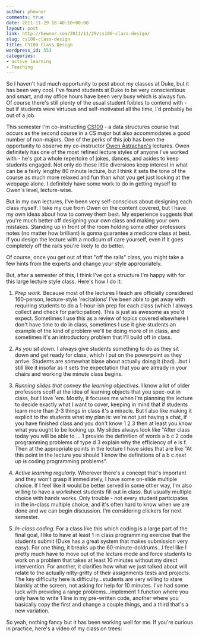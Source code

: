 ```yaml
---
author: phewner
comments: true
date: 2011-11-29 16:40:10+00:00
layout: post
link: http://hewner.com/2011/11/29/cs100-class-design/
slug: cs100-class-design
title: CS100 Class Design
wordpress_id: 553
categories:
- active learning
- Teaching
---
```


So I haven't had much opportunity to post about my classes at Duke, but it has been very cool.  I've found students at Duke to be very conscientious and smart, and my office hours have been very busy which is always fun.  Of course there's still plenty of the usual student foibles to contend with - but if students were virtuous and self-motivated all the time, I'd probably be out of a job.

This semester I'm co-instructing [CS100](http://www.cs.duke.edu/courses/fall11/cps100/index.php) - a data structures course that occurs as the second course in a CS major but also accommodates a good number of non-majors.  One of the perks of this job has been the opportunity to observe my co-instructor [Owen Astrachan's](http://www.cs.duke.edu/~ola/) lectures.  Owen definitely has one of the most refined lecture styles of anyone I've worked with - he's got a whole repertoire of jokes, dances, and asides to keep students engaged.  Not only do these little diversions keep interest in what can be a fairly lengthy 80 minute lecture, but I think it sets the tone of the course as much more relaxed and fun than what you get just looking at the webpage alone.  I definitely have some work to do in getting myself to Owen's level, lecture-wise.

But in my own lectures, I've been very self-conscious about designing each class myself.  I take my cue from Owen on the content covered, but I have my own ideas about how to convey them best.  My experience suggests that you're much better off designing your own class and making your own mistakes.  Standing up in front of the room holding some other professors notes (no matter how brilliant) is gonna guarantee a medicore class at best.  If you design the lecture with a modicum of care yourself, even if it goes completely off the rails you're likely to do better.

Of course, once you get out of that "off the rails" class, you might take a few hints from the experts and change your style appropriately.

But, after a semester of this, I think I've got a structure I'm happy with for this large lecture style class.  Here's how I do it:



  1. _Prep work._  Because most of the lectures I teach are officially considered 160-person, lecture-style 'recitations' I've been able to get away with requiring students to do a 1-hour-ish prep for each class (which I always collect and check for participation).  This is just as awesome as you'd expect.  Sometimes I use this as a review of topics covered elsewhere I don't have time to do in class, sometimes I use it give students an example of the kind of problem we'll be doing more of in class, and sometimes it's an introductory problem that I'll build off in class.


  2. _As you sit down._  I always give students something to do as they sit down and get ready for class, which I put on the powerpoint as they arrive.  Students are somewhat blase about actually doing it (bad)...but I still like it insofar as it sets the expectation that you are already in your chairs and working the minute class begins.


  3. _Running slides that convey the learning objectives._  I know a lot of older professors scoff at the idea of learning objects that you spec-out in class, but I love 'em.  Mostly, it focuses me when I'm planning the lecture to decide exactly what I want to cover, keeping in mind that if students learn more than 2-3 things in class it's a  miracle.  But I also like making it explicit to the students what my plan is: we're not just having a chat, if you have finished class and you don't know 1 2 3 then at least you know what you ought to be looking up.  My slides always look like "After class today you will be able to ... 1 provide the definition of words a b c 2 code programming problems of type d 3 explain why the efficiency of e is f.  Then at the appropriate points in the lecture I have sides that are like "At this point in the lecture you should 1 know the definitions of a b c *next up is* coding programming problems".



  4. _Active learning regularly._  Wherever there's a concept that's important and they won't grasp it immediately, I have some on-slide multiple choice.  If I feel like it would be better served in some other way, I'm also willing to have a worksheet students fill out in class.  But usually multiple choice with hands works.  Only trouble - not every student participates in the in-class multiple choice, and it's often hard to know when we are done and we can begin discussion.  I'm considering clickers for next semester.


  5. _In-class coding._  For a class like this which coding is a large part of the final goal, I like to have at least 1 in class programming exercise that the students submit (Duke has a great system that makes submission very easy).  For one thing, it breaks up the 60-minute-doldrums...I feel like I pretty much have to move out of the lecture mode and force students to work on a problem that takes at least 10 minutes without my direct intervention.  For another, it clarifies how what we just talked about will relate to the actually nitty-gritty of their assignments tests and projects.  The key difficulty here is difficulty...students are very willing to stare blankly at the screen, not asking for help for 10 minutes.  I've had some luck with providing a range problems...implement 1 function where you only have to write 1 line in my pre-written code, another where you basically copy the first and change a couple things, and a third that's a new variation.



So yeah, nothing fancy but it has been working well for me.  If you're curious in practice, here's a video of my class on trees:





